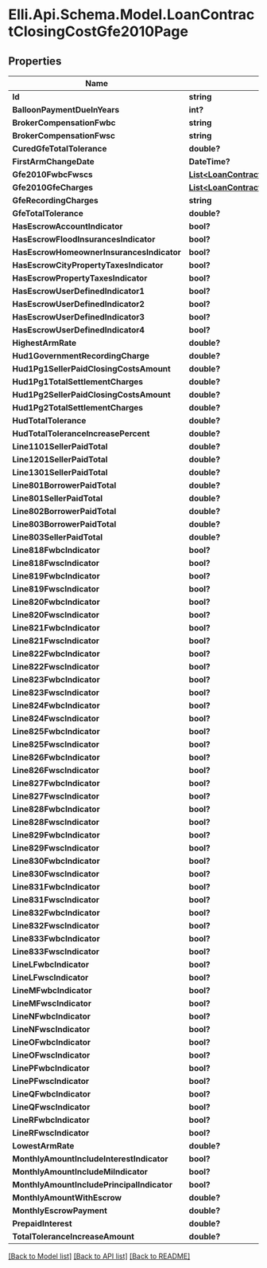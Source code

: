 # Elli.Api.Schema.Model.LoanContractClosingCostGfe2010Page
## Properties

Name | Type | Description | Notes
------------ | ------------- | ------------- | -------------
**Id** | **string** |  | [optional] 
**BalloonPaymentDueInYears** | **int?** |  | [optional] 
**BrokerCompensationFwbc** | **string** |  | [optional] 
**BrokerCompensationFwsc** | **string** |  | [optional] 
**CuredGfeTotalTolerance** | **double?** |  | [optional] 
**FirstArmChangeDate** | **DateTime?** |  | [optional] 
**Gfe2010FwbcFwscs** | [**List&lt;LoanContractClosingCostGfe2010PageGfe2010FwbcFwscs&gt;**](LoanContractClosingCostGfe2010PageGfe2010FwbcFwscs.md) |  | [optional] 
**Gfe2010GfeCharges** | [**List&lt;LoanContractClosingCostGfe2010PageGfe2010GfeCharges&gt;**](LoanContractClosingCostGfe2010PageGfe2010GfeCharges.md) |  | [optional] 
**GfeRecordingCharges** | **string** |  | [optional] 
**GfeTotalTolerance** | **double?** |  | [optional] 
**HasEscrowAccountIndicator** | **bool?** |  | [optional] 
**HasEscrowFloodInsurancesIndicator** | **bool?** |  | [optional] 
**HasEscrowHomeownerInsurancesIndicator** | **bool?** |  | [optional] 
**HasEscrowCityPropertyTaxesIndicator** | **bool?** |  | [optional] 
**HasEscrowPropertyTaxesIndicator** | **bool?** |  | [optional] 
**HasEscrowUserDefinedIndicator1** | **bool?** |  | [optional] 
**HasEscrowUserDefinedIndicator2** | **bool?** |  | [optional] 
**HasEscrowUserDefinedIndicator3** | **bool?** |  | [optional] 
**HasEscrowUserDefinedIndicator4** | **bool?** |  | [optional] 
**HighestArmRate** | **double?** |  | [optional] 
**Hud1GovernmentRecordingCharge** | **double?** |  | [optional] 
**Hud1Pg1SellerPaidClosingCostsAmount** | **double?** |  | [optional] 
**Hud1Pg1TotalSettlementCharges** | **double?** |  | [optional] 
**Hud1Pg2SellerPaidClosingCostsAmount** | **double?** |  | [optional] 
**Hud1Pg2TotalSettlementCharges** | **double?** |  | [optional] 
**HudTotalTolerance** | **double?** |  | [optional] 
**HudTotalToleranceIncreasePercent** | **double?** |  | [optional] 
**Line1101SellerPaidTotal** | **double?** |  | [optional] 
**Line1201SellerPaidTotal** | **double?** |  | [optional] 
**Line1301SellerPaidTotal** | **double?** |  | [optional] 
**Line801BorrowerPaidTotal** | **double?** |  | [optional] 
**Line801SellerPaidTotal** | **double?** |  | [optional] 
**Line802BorrowerPaidTotal** | **double?** |  | [optional] 
**Line803BorrowerPaidTotal** | **double?** |  | [optional] 
**Line803SellerPaidTotal** | **double?** |  | [optional] 
**Line818FwbcIndicator** | **bool?** |  | [optional] 
**Line818FwscIndicator** | **bool?** |  | [optional] 
**Line819FwbcIndicator** | **bool?** |  | [optional] 
**Line819FwscIndicator** | **bool?** |  | [optional] 
**Line820FwbcIndicator** | **bool?** |  | [optional] 
**Line820FwscIndicator** | **bool?** |  | [optional] 
**Line821FwbcIndicator** | **bool?** |  | [optional] 
**Line821FwscIndicator** | **bool?** |  | [optional] 
**Line822FwbcIndicator** | **bool?** |  | [optional] 
**Line822FwscIndicator** | **bool?** |  | [optional] 
**Line823FwbcIndicator** | **bool?** |  | [optional] 
**Line823FwscIndicator** | **bool?** |  | [optional] 
**Line824FwbcIndicator** | **bool?** |  | [optional] 
**Line824FwscIndicator** | **bool?** |  | [optional] 
**Line825FwbcIndicator** | **bool?** |  | [optional] 
**Line825FwscIndicator** | **bool?** |  | [optional] 
**Line826FwbcIndicator** | **bool?** |  | [optional] 
**Line826FwscIndicator** | **bool?** |  | [optional] 
**Line827FwbcIndicator** | **bool?** |  | [optional] 
**Line827FwscIndicator** | **bool?** |  | [optional] 
**Line828FwbcIndicator** | **bool?** |  | [optional] 
**Line828FwscIndicator** | **bool?** |  | [optional] 
**Line829FwbcIndicator** | **bool?** |  | [optional] 
**Line829FwscIndicator** | **bool?** |  | [optional] 
**Line830FwbcIndicator** | **bool?** |  | [optional] 
**Line830FwscIndicator** | **bool?** |  | [optional] 
**Line831FwbcIndicator** | **bool?** |  | [optional] 
**Line831FwscIndicator** | **bool?** |  | [optional] 
**Line832FwbcIndicator** | **bool?** |  | [optional] 
**Line832FwscIndicator** | **bool?** |  | [optional] 
**Line833FwbcIndicator** | **bool?** |  | [optional] 
**Line833FwscIndicator** | **bool?** |  | [optional] 
**LineLFwbcIndicator** | **bool?** |  | [optional] 
**LineLFwscIndicator** | **bool?** |  | [optional] 
**LineMFwbcIndicator** | **bool?** |  | [optional] 
**LineMFwscIndicator** | **bool?** |  | [optional] 
**LineNFwbcIndicator** | **bool?** |  | [optional] 
**LineNFwscIndicator** | **bool?** |  | [optional] 
**LineOFwbcIndicator** | **bool?** |  | [optional] 
**LineOFwscIndicator** | **bool?** |  | [optional] 
**LinePFwbcIndicator** | **bool?** |  | [optional] 
**LinePFwscIndicator** | **bool?** |  | [optional] 
**LineQFwbcIndicator** | **bool?** |  | [optional] 
**LineQFwscIndicator** | **bool?** |  | [optional] 
**LineRFwbcIndicator** | **bool?** |  | [optional] 
**LineRFwscIndicator** | **bool?** |  | [optional] 
**LowestArmRate** | **double?** |  | [optional] 
**MonthlyAmountIncludeInterestIndicator** | **bool?** |  | [optional] 
**MonthlyAmountIncludeMiIndicator** | **bool?** |  | [optional] 
**MonthlyAmountIncludePrincipalIndicator** | **bool?** |  | [optional] 
**MonthlyAmountWithEscrow** | **double?** |  | [optional] 
**MonthlyEscrowPayment** | **double?** |  | [optional] 
**PrepaidInterest** | **double?** |  | [optional] 
**TotalToleranceIncreaseAmount** | **double?** |  | [optional] 

[[Back to Model list]](../README.md#documentation-for-models) [[Back to API list]](../README.md#documentation-for-api-endpoints) [[Back to README]](../README.md)


